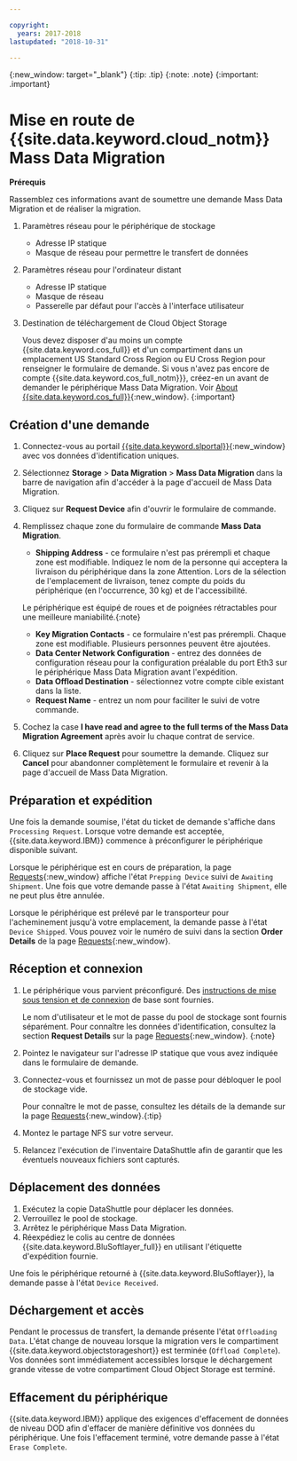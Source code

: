 ```yaml
---

copyright:
  years: 2017-2018
lastupdated: "2018-10-31"

---
```

{:new_window: target="_blank"}
{:tip: .tip}
{:note: .note}
{:important: .important}

# Mise en route de {{site.data.keyword.cloud_notm}} Mass Data Migration

**Prérequis**

Rassemblez ces informations avant de soumettre une demande Mass Data Migration et de réaliser la migration. 

1. Paramètres réseau pour le périphérique de stockage
   - Adresse IP statique
   - Masque de réseau pour permettre le transfert de données
2. Paramètres réseau pour l'ordinateur distant
   - Adresse IP statique
   - Masque de réseau
   - Passerelle par défaut pour l'accès à l'interface utilisateur
3. Destination de téléchargement de Cloud Object Storage <br/>
   
   Vous devez disposer d'au moins un compte {{site.data.keyword.cos_full}} et d'un compartiment dans un emplacement US Standard Cross Region ou EU Cross Region pour renseigner le formulaire de demande. Si vous n'avez pas encore de compte {{site.data.keyword.cos_full_notm}}}, créez-en un avant de demander le périphérique Mass Data Migration. Voir [About {{site.data.keyword.cos_full}}](https://console.bluemix.net/docs/services/cloud-object-storage/about-cos.html){:new_window}.
   {:important}

## Création d'une demande

1. Connectez-vous au portail [{{site.data.keyword.slportal}}](https://control.softlayer.com/){:new_window} avec vos données d'identification uniques.
2. Sélectionnez **Storage** > **Data Migration** > **Mass Data Migration** dans la barre de navigation afin d'accéder à la page d'accueil de Mass Data Migration.
3. Cliquez sur **Request Device** afin d'ouvrir le formulaire de commande.
4. Remplissez chaque zone du formulaire de commande **Mass Data Migration**.
   - **Shipping Address** - ce formulaire n'est pas prérempli et chaque zone est modifiable. Indiquez le nom de la personne qui acceptera la livraison du périphérique dans la zone Attention. Lors de la sélection de l'emplacement de livraison, tenez compte du poids du périphérique (en l'occurrence, 30 kg) et de l'accessibilité.
   
   Le périphérique est équipé de roues et de poignées rétractables pour une meilleure maniabilité.{:note}

   - **Key Migration Contacts** - ce formulaire n'est pas prérempli. Chaque zone est modifiable. Plusieurs personnes peuvent être ajoutées.
   - **Data Center Network Configuration** - entrez des données de configuration réseau pour la configuration préalable du port Eth3 sur le périphérique Mass Data Migration avant l'expédition.
   - **Data Offload Destination** - sélectionnez votre compte cible existant dans la liste.
   - **Request Name** - entrez un nom pour faciliter le suivi de votre commande.
5. Cochez la case **I have read and agree to the full terms of the Mass Data Migration Agreement** après avoir lu chaque contrat de service.
6. Cliquez sur **Place Request** pour soumettre la demande. Cliquez sur **Cancel** pour abandonner complètement le formulaire et revenir à la page d'accueil de Mass Data Migration.


## Préparation et expédition

Une fois la demande soumise, l'état du ticket de demande s'affiche dans `Processing Request`. Lorsque votre demande est acceptée, {{site.data.keyword.IBM}} commence à préconfigurer le périphérique disponible suivant.

Lorsque le périphérique est en cours de préparation, la page [Requests](https://control.softlayer.com/storage/mdms){:new_window} affiche l'état `Prepping Device` suivi de `Awaiting Shipment`. Une fois que votre demande passe à l'état `Awaiting Shipment`, elle ne peut plus être annulée.

Lorsque le périphérique est prélevé par le transporteur pour l'acheminement jusqu'à votre emplacement, la demande passe à l'état `Device Shipped`. Vous pouvez voir le numéro de suivi dans la section **Order Details** de la page [Requests](https://control.softlayer.com/storage/mdms){:new_window}.


## Réception et connexion

1. Le périphérique vous parvient préconfiguré. Des [instructions de mise sous tension et de connexion](user-instructions.html) de base sont fournies. <br/>
  
   Le nom d'utilisateur et le mot de passe du pool de stockage sont fournis séparément. Pour connaître les données d'identification, consultez la section **Request Details** sur la page [Requests](https://control.softlayer.com/storage/mdms){:new_window}.
   {:note}
2. Pointez le navigateur sur l'adresse IP statique que vous avez indiquée dans le formulaire de demande.
3. Connectez-vous et fournissez un mot de passe pour débloquer le pool de stockage vide. <br/>
   
   Pour connaître le mot de passe, consultez les détails de la demande sur la page [Requests](https://control.softlayer.com/storage/mdms){:new_window}.{:tip}
4. Montez le partage NFS sur votre serveur.
5. Relancez l'exécution de l'inventaire DataShuttle afin de garantir que les éventuels nouveaux fichiers sont capturés.

## Déplacement des données
1. Exécutez la copie DataShuttle pour déplacer les données.
2. Verrouillez le pool de stockage.
3. Arrêtez le périphérique Mass Data Migration.
4. Réexpédiez le colis au centre de données {{site.data.keyword.BluSoftlayer_full}} en utilisant l'étiquette d'expédition fournie.

Une fois le périphérique retourné à {{site.data.keyword.BluSoftlayer}}, la demande passe à l'état `Device Received`.

## Déchargement et accès

Pendant le processus de transfert, la demande présente l'état `Offloading Data`. L'état change de nouveau lorsque la migration vers le compartiment {{site.data.keyword.objectstorageshort}} est terminée (`Offload Complete`). Vos données sont immédiatement accessibles lorsque le déchargement grande vitesse de votre compartiment Cloud Object Storage est terminé.

## Effacement du périphérique

{{site.data.keyword.IBM}} applique des exigences d'effacement de données de niveau DOD afin d'effacer de manière définitive vos données du périphérique. Une fois l'effacement terminé, votre demande passe à l'état `Erase Complete`.
